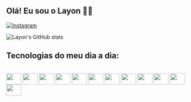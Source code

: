 ## Olá! Eu sou o Layon 🖖🏼

[![Instagram](	https://img.shields.io/badge/Instagram-E4405F?style=for-the-badge&logo=instagram&logoColor=white)](https://www.instagram.com/layonfigueiroa/)

![Layon's GitHub stats](https://github-readme-stats.vercel.app/api?username=layon-figueiroa&show_icons=true&theme=transparent)

## Tecnologias do meu dia a dia:

<div style="display: inline_block;"><br />
  <img align="center" height="30" width="40" src="https://cdn.jsdelivr.net/gh/devicons/devicon@latest/icons/html5/html5-original.svg" />
  <img align="center" height="30" width="40" src="https://cdn.jsdelivr.net/gh/devicons/devicon@latest/icons/css3/css3-original.svg"/>
  <img align="center" height="30" width="40" src="https://cdn.jsdelivr.net/gh/devicons/devicon@latest/icons/javascript/javascript-original.svg"/>
  <img align="center" height="30" width="40" src="https://cdn.jsdelivr.net/gh/devicons/devicon@latest/icons/csharp/csharp-original.svg"/>
  <img align="center" height="30" width="40" src="https://cdn.jsdelivr.net/gh/devicons/devicon@latest/icons/java/java-original.svg"/>
  <img align="center" height="30" width="40" src="https://cdn.jsdelivr.net/gh/devicons/devicon@latest/icons/python/python-original.svg"/>
  <img align="center" height="30" width="40" src="https://cdn.jsdelivr.net/gh/devicons/devicon@latest/icons/react/react-original.svg"/>
  <img align="center" height="30" width="40" src="https://cdn.jsdelivr.net/gh/devicons/devicon@latest/icons/vuejs/vuejs-original.svg"/>
  <img align="center" height="30" width="40" src="https://cdn.jsdelivr.net/gh/devicons/devicon@latest/icons/microsoftsqlserver/microsoftsqlserver-original.svg"/>
  <img align="center" height="30" width="40" src="https://cdn.jsdelivr.net/gh/devicons/devicon@latest/icons/mysql/mysql-original.svg"/>
  <img align="center" height="30" width="40" src="https://cdn.jsdelivr.net/gh/devicons/devicon@latest/icons/nodejs/nodejs-original.svg"/>
  <img align="center" height="30" width="40" src="https://cdn.jsdelivr.net/gh/devicons/devicon@latest/icons/godot/godot-original.svg"/>  
</div><br/>
